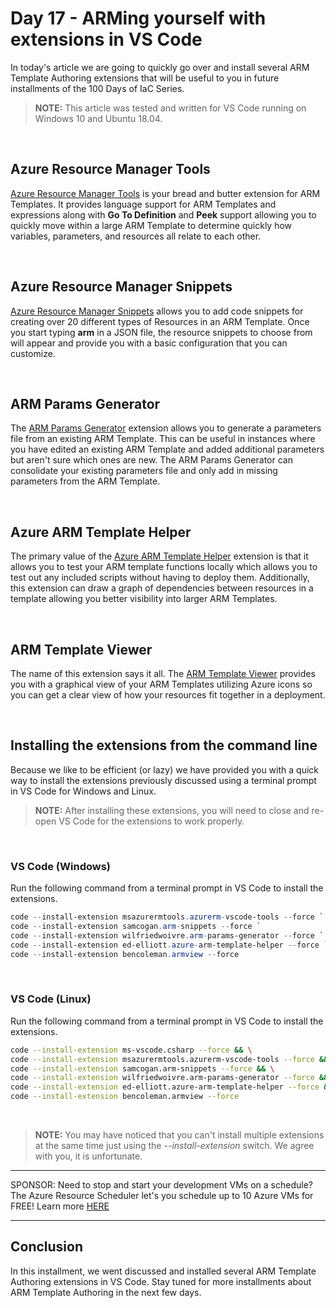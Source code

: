 # Day 17 - ARMing yourself with extensions in VS Code

In today's article we are going to quickly go over and install several ARM Template Authoring extensions that will be useful to you in future installments of the 100 Days of IaC Series.

> **NOTE:** This article was tested and written for VS Code running on Windows 10 and Ubuntu 18.04.

<br />

## Azure Resource Manager Tools

[Azure Resource Manager Tools](https://marketplace.visualstudio.com/items?itemName=msazurermtools.azurerm-vscode-tools) is your bread and butter extension for ARM Templates. It provides language support for ARM Templates and expressions along with **Go To Definition** and **Peek** support allowing you to quickly move within a large ARM Template to determine quickly how variables, parameters, and resources all relate to each other.

<br />

## Azure Resource Manager Snippets

[Azure Resource Manager Snippets](https://marketplace.visualstudio.com/items?itemName=samcogan.arm-snippets) allows you to add code snippets for creating over 20 different types of Resources in an ARM Template. Once you start typing **arm** in a JSON file, the resource snippets to choose from will appear and provide you with a basic configuration that you can customize.

<br />

## ARM Params Generator

The [ARM Params Generator](https://marketplace.visualstudio.com/items?itemName=wilfriedwoivre.arm-params-generator) extension allows you to generate a parameters file from an existing ARM Template. This can be useful in instances where you have edited an existing ARM Template and added additional parameters but aren't sure which ones are new. The ARM Params Generator can consolidate your existing parameters file and only add in missing parameters from the ARM Template.

<br />

## Azure ARM Template Helper

The primary value of the [Azure ARM Template Helper](https://marketplace.visualstudio.com/items?itemName=ed-elliott.azure-arm-template-helper) extension is that it allows you to test your ARM template functions locally which allows you to test out any included scripts without having to deploy them. Additionally, this extension can draw a graph of dependencies between resources in a template allowing you better visibility into larger ARM Templates.

<br />

## ARM Template Viewer

The name of this extension says it all. The [ARM Template Viewer](https://marketplace.visualstudio.com/items?itemName=bencoleman.armview) provides you with a graphical view of your ARM Templates utilizing Azure icons so you can get a clear view of how your resources fit together in a deployment.

<br />

## Installing the extensions from the command line

Because we like to be efficient (or lazy) we have provided you with a quick way to install the extensions previously discussed using a terminal prompt in VS Code for Windows and Linux.

> **NOTE:** After installing these extensions, you will need to close and re-open VS Code for the extensions to work properly.

<br />

### VS Code (Windows)

Run the following command from a terminal prompt in VS Code to install the extensions.

```powershell
code --install-extension msazurermtools.azurerm-vscode-tools --force `
code --install-extension samcogan.arm-snippets --force `
code --install-extension wilfriedwoivre.arm-params-generator --force `
code --install-extension ed-elliott.azure-arm-template-helper --force `
code --install-extension bencoleman.armview --force
```

<br />

### VS Code (Linux)

Run the following command from a terminal prompt in VS Code to install the extensions.

```bash
code --install-extension ms-vscode.csharp --force && \
code --install-extension msazurermtools.azurerm-vscode-tools --force && \
code --install-extension samcogan.arm-snippets --force && \
code --install-extension wilfriedwoivre.arm-params-generator --force && \
code --install-extension ed-elliott.azure-arm-template-helper --force && \
code --install-extension bencoleman.armview --force
```

<br />

> **NOTE:** You may have noticed that you can't install multiple extensions at the same time just using the *--install-extension* switch. We agree with you, it is unfortunate.

***
SPONSOR: Need to stop and start your development VMs on a schedule? The Azure Resource Scheduler let's you schedule up to 10 Azure VMs for FREE! Learn more [HERE](https://azuremarketplace.microsoft.com/en-us/marketplace/apps/lumagatena.resourcescheduler?tab=Overview)
***

## Conclusion

In this installment, we went discussed and installed several ARM Template Authoring extensions in VS Code. Stay tuned for more installments about ARM Template Authoring in the next few days.
